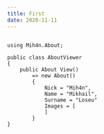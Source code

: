 ```yaml
---
title: First
date: 2020-11-11
---
```


<pre>
<code class="language-cs">
using Mih4n.About;

public class AboutViewer
{
    public About View()
        => new About()
        {
            Nick = "Mih4n",
            Name = "Mikhail",
            Surname = "Loseu"
            Images = [
            ]
        }
}
</code>
</pre>

